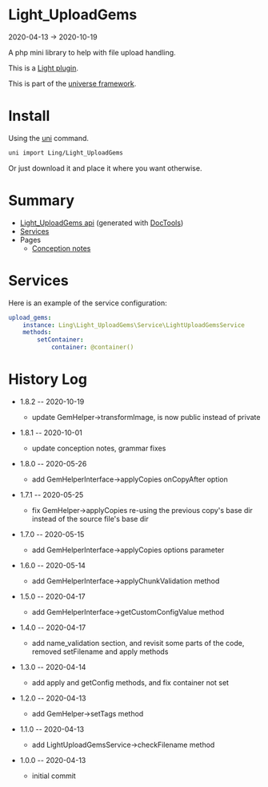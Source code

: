 Light_UploadGems
===========
2020-04-13 -> 2020-10-19



A php mini library to help with file upload handling.


This is a [Light plugin](https://github.com/lingtalfi/Light/blob/master/doc/pages/plugin.md).

This is part of the [universe framework](https://github.com/karayabin/universe-snapshot).


Install
==========
Using the [uni](https://github.com/lingtalfi/universe-naive-importer) command.
```bash
uni import Ling/Light_UploadGems
```

Or just download it and place it where you want otherwise.






Summary
===========
- [Light_UploadGems api](https://github.com/lingtalfi/Light_UploadGems/blob/master/doc/api/Ling/Light_UploadGems.md) (generated with [DocTools](https://github.com/lingtalfi/DocTools))
- [Services](#services)
- Pages
    - [Conception notes](https://github.com/lingtalfi/Light_UploadGems/blob/master/doc/pages/conception-notes.md)






Services
=========


Here is an example of the service configuration:

```yaml
upload_gems:
    instance: Ling\Light_UploadGems\Service\LightUploadGemsService
    methods:
        setContainer:
            container: @container()


```



History Log
=============

- 1.8.2 -- 2020-10-19

    - update GemHelper->transformImage, is now public instead of private
    
- 1.8.1 -- 2020-10-01

    - update conception notes, grammar fixes
    
- 1.8.0 -- 2020-05-26

    - add GemHelperInterface->applyCopies onCopyAfter option
    
- 1.7.1 -- 2020-05-25

    - fix GemHelper->applyCopies re-using the previous copy's base dir instead of the source file's base dir
    
- 1.7.0 -- 2020-05-15

    - add GemHelperInterface->applyCopies options parameter
    
- 1.6.0 -- 2020-05-14

    - add GemHelperInterface->applyChunkValidation method
    
- 1.5.0 -- 2020-04-17

    - add GemHelperInterface->getCustomConfigValue method
    
- 1.4.0 -- 2020-04-17

    - add name_validation section, and revisit some parts of the code, removed setFilename and apply methods
    
- 1.3.0 -- 2020-04-14

    - add apply and getConfig methods, and fix container not set
    
- 1.2.0 -- 2020-04-13

    - add GemHelper->setTags method
    
- 1.1.0 -- 2020-04-13

    - add LightUploadGemsService->checkFilename method
    
- 1.0.0 -- 2020-04-13

    - initial commit